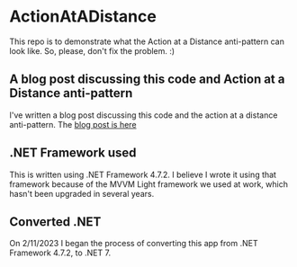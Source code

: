 # ActionAtADistance
This repo is to demonstrate what the Action at a Distance anti-pattern can look like. So, please, don't fix the problem. :)

## A blog post discussing this code and Action at a Distance anti-pattern
I've written a blog post discussing this code and the action at a distance anti-pattern. The [blog post is here](https://rodathome.wordpress.com/2020/02/22/the-action-at-a-distance-anti-pattern/)

## .NET Framework used
This is written using .NET Framework 4.7.2. I believe I wrote it using that framework because of the MVVM Light framework we used at work, which hasn't been upgraded in several years.

## Converted .NET
On 2/11/2023 I began the process of converting this app from .NET Framework 4.7.2, to .NET 7.